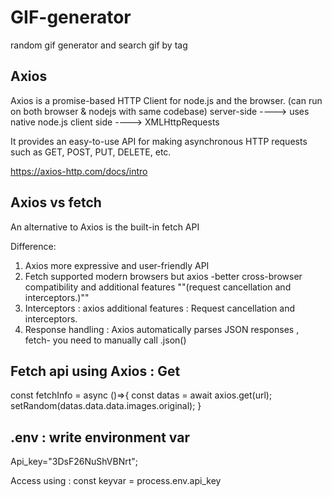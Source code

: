 # GIF-generator
random gif generator and search gif by tag 

## Axios
Axios is a promise-based HTTP Client for node.js and the browser.
(can run on both browser & nodejs with same codebase)
server-side ----> uses native node.js
client side ----> XMLHttpRequests

 It provides an easy-to-use API for making asynchronous HTTP requests such as GET, POST, PUT, DELETE, etc.

https://axios-http.com/docs/intro


## Axios vs fetch
An alternative to Axios is the built-in fetch API

Difference:
1. Axios more expressive and user-friendly API 
2. Fetch supported modern browsers but axios -better cross-browser compatibility and additional features ""(request cancellation and interceptors.)""
3. Interceptors : axios additional features : Request cancellation and interceptors.
4. Response handling : Axios automatically parses JSON responses , fetch- you need to manually call .json()


## Fetch api using Axios : Get
  const fetchInfo = async ()=>{
    const datas = await axios.get(url);
    setRandom(datas.data.data.images.original);
  }

## .env  : write environment var
Api_key="3DsF26NuShVBNrt";

Access using :
const keyvar = process.env.api_key


